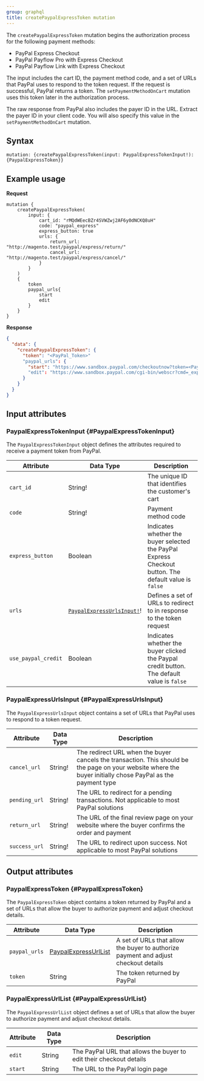 ```yaml
---
group: graphql
title: createPaypalExpressToken mutation
---
```


The `createPaypalExpressToken` mutation begins the authorization process for the following payment methods:

* PayPal Express Checkout
* PayPal Payflow Pro with Express Checkout
* PayPal Payflow Link with Express Checkout

The input includes the cart ID, the payment method code, and a set of URLs that PayPal uses to respond to the token request. If the request is successful, PayPal returns a token. The `setPaymentMethodOnCart` mutation uses this token later in the authorization process.

The raw response from PayPal also includes the payer ID in the URL. Extract the payer ID in your client code. You will also specify this value in the `setPaymentMethodOnCart` mutation.

## Syntax

`mutation: {createPaypalExpressToken(input: PaypalExpressTokenInput!): {PaypalExpressToken}}`

## Example usage

**Request**

```text
mutation {
    createPaypalExpressToken(
        input: {
            cart_id: "rMQdWEecBZr4SVWZwj2AF6y0dNCKQ8uH"
            code: "paypal_express"
            express_button: true
            urls: {
                return_url: "http://magento.test/paypal/express/return/"
                cancel_url: "http://magento.test/paypal/express/cancel/"
            }
        }
    )
    {
        token
        paypal_urls{
            start
            edit
        }
    }
}
```

**Response**

```json
{
  "data": {
    "createPaypalExpressToken": {
      "token": "<PayPal_Token>"
      "paypal_urls": {
        "start": "https://www.sandbox.paypal.com/checkoutnow?token=<PayPal_Token>"
        "edit": "https://www.sandbox.paypal.com/cgi-bin/webscr?cmd=_express-checkout&useraction=continue&token=<PayPal_Token>"
      }
    }
  }
}
```

## Input attributes

### PaypalExpressTokenInput {#PaypalExpressTokenInput}

The `PaypalExpressTokenInput` object defines the attributes required to receive a payment token from PayPal.

Attribute |  Data Type | Description
--- | --- | ---
`cart_id` | String! | The unique ID that identifies the customer's cart
`code` | String! | Payment method code
`express_button` | Boolean | Indicates whether the buyer selected the PayPal Express Checkout button. The default value is `false`
`urls` | [`PaypalExpressUrlsInput!`](#PaypalExpressUrlsInput)! | Defines a set of URLs to redirect to in response to the token request
`use_paypal_credit` | Boolean | Indicates whether the buyer clicked the Paypal credit button. The default value is `false`

### PaypalExpressUrlsInput {#PaypalExpressUrlsInput}

The `PaypalExpressUrlsInput` object contains a set of URLs that PayPal uses to respond to a token request.

Attribute |  Data Type | Description
--- | --- | ---
`cancel_url` | String! | The redirect URL when the buyer cancels the transaction. This should be the page on your website where the buyer initially chose PayPal as the payment type
`pending_url` | String! | The URL to redirect for a pending transactions. Not applicable to most PayPal solutions
`return_url` | String! | The URL of the final review page on your website where the buyer confirms the order and payment
`success_url` | String! | The URL to redirect upon success. Not applicable to most PayPal solutions

## Output attributes

### PaypalExpressToken {#PaypalExpressToken}

The `PaypalExpressToken` object contains a token returned by PayPal and a set of URLs that allow the buyer to authorize payment and adjust checkout details.

Attribute |  Data Type | Description
--- | --- | ---
`paypal_urls` | [PaypalExpressUrlList](#PaypalExpressUrlList) | A set of URLs that allow the buyer to authorize payment and adjust checkout details
`token` | String | The token returned by PayPal

### PaypalExpressUrlList {#PaypalExpressUrlList}

The `PaypalExpressUrlList` object defines a set of URLs that allow the buyer to authorize payment and adjust checkout details.

Attribute |  Data Type | Description
--- | --- | ---
`edit` | String | The PayPal URL that allows the buyer to edit their checkout details
`start` | String | The URL to the PayPal login page
